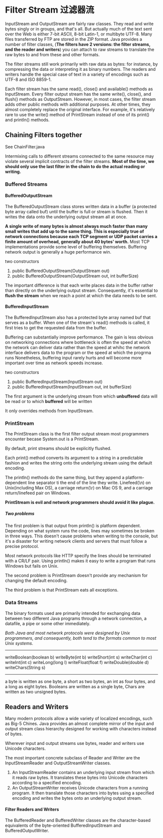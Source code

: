 # Filter Stream 过滤器流

InputStream and OutputStream are fairly raw classes. They read 
and write bytes singly or in groups, and that's all. But actually 
much of the text sent over the Web is either 7-bit ASCII, 
8-bit Latin-1, or multibyte UTF-8. Many files transferred by FTP
are stored in the ZIP format. Java provides a number of filter
classes, (**The filters have 2 versions: the filter streams, and the
reader and writers**) you can attach to raw streams to translate the 
raw bytes to and from these and other formats.

The filter streams still work primarily with raw data as bytes: for 
instance, by compressing the data or interpreting it as binary numbers.
The readers and writers handle the special case of text in a variety
of encodings such as UTF-8 and ISO 8859-1. 

Each filter stream has the same read(), close() and available() methods as 
InputStream. Every filter output stream has the same write(), close(), and flush()
methods as OutputStream. However, in most cases, the filter stream adds other
public methods with additional purposes. At other times, they almost 
completely replace the original interface. For example, it's relatively rare
to use the write() method of PrintStream instead of one of its print() and println()
methods. 

## Chaining Filters together

See ChainFilter.java

Intermixing calls to different streams connected to the same
resource may violate several implicit contracts of the filter streams. 
**Most of the time, we should only use the last filter in the chain
to do the actual reading or writing.**

### Buffered Streams

#### BufferedOutputStream
The BufferedOutputStream class stores written data in a buffer (a protected 
byte array called buf) until the buffer is full or stream is flushed. 
Then it writes the data onto the underlying output stream all at once. 

**A single write of many bytes is almost always much faster
than many small writes that add up to the same thing. This is
especially true of network connections because each TCP segment 
or UDP packet carries a finite amount of overhead, generally about
40 bytes' worth.** Most TCP implementations provide some level of
buffering themselves. Buffering network output is generally a 
huge performance win. 

two constructors
1. public BufferedOutputStream(OutputStream out)
2. public BufferedOutputStream(OutputStream out, int bufferSize)

The important difference is that each write places data in the buffer
rather than directly on the underlying output stream. Consequently, 
it's essential to **flush the stream** when we reach a point at which
the data needs to be sent. 

#### BufferedInputStream
The BufferedInputStream also has a protected byte array named buf
that serves as a buffer. When one of the stream's read() methods is
called, it first tries to get the requested data from the buffer. 


Buffering can substantially improve performance. 
The gain is less obvious on networking connections where bottleneck
is often the speed at which the network can deliver data
rather than the speed at whihc the network interface delivers data
to the program or the speed at which the progrma runs 
Nonetheless, buffering input rarely hurts and will become more important
over time as network speeds increase. 


two constructors
1. public BufferedInputStream(InputStream out)
2. public BufferedInputStream(InputStream out, int bufferSize)

The first argument is the underlying stream from which **unbuffered** data
will be read or to which **buffered** will be written

It only overrides methods from InputStream.

### PrintStream

The PrintStream class is the first filter output stream most programmers 
encounter becase System.out is a PrintStream. 

By default, print streams should be explicitly flushed. 

Each print() method converts its argument to a string
in a predictable fashion and writes the string onto
the underlying stream using the default encoding. 

The println() methods do the same thing, but they append
a platform-dependent line separator ti the end of the line 
they write. 
Linefeed(\n) on Unix(including Max OS), a carriage return(\r) on
Mac OS 9, and a carriage return/linefeed pair on Windows. 

**PrintStream is evil and network programmers should avoid it like plague.**

##### Two problems
The first problem is that output from println() is platform dependent. 
Depending on what system runs the code, lines may sometimes be broken
in three ways. This doesn't cause problems when writing to the console, 
but it's a disaster for writing network clients and servers 
that must follow a precise protocol. 

Most network protocols like HTTP specify the lines should 
be terminated with a CR/LF pair. Using println() makes it easy to 
write a program that runs Windows but fails on Unix. 

The second problem is PrintStream doesn't provide any mechanism for 
changing the default encoding. 

The third problem is that PrintStream eats all exceptions. 

### Data Streams

The binary formats used are primarily intended for exchanging data between two different 
Java programs through a network connection, a datafile, a pipe or some other 
immediately. 

*Both Java and most network protocols were designed by Unix programmers,
and consequently, both tend to the formats common to most Unix systems.* 

***
writeBoolean(boolean b)
writeByte(int b)
writeShort(int s)
writeChar(int c)
writeInt(int c)
writeLong(long l)
writeFloat(float f)
writeDouble(double d)
writeChars(String s)
***

a byte is written as one byte, a short as two bytes, an int as 
four bytes, and a long as eight bytes. Booleans are written as a single 
byte, Chars are written as two unsigned bytes. 

## Readers and Writers

Many modern protocols allow a wide variety of localized
encodings, such as Big-5 Chines. Java provides an almost 
complete mirror of the input and output stream class
hierarchy designed for working with characters instead of bytes. 

Wherever input and output streams use bytes, reader and writers use Unicode
characters. 

The most important concrete subclass of Reader and Writer are the InputStreamReader
and OutputStreamWriter classes. 
1. An InputStreamReader contains an underlying
input stream from which it reads raw bytes. It translates these bytes
into Unicode characters according to a specified encoding. 
2. An OutputStreamWriter receives Unicode characters from a running program. 
It then translate those characters into bytes using a specified 
encoding and writes the bytes onto an underlying output stream. 

#### Filter Readers and Writers

The BufferedReader and BufferedWriter classes are the character-based equivalents
of the byte-oriented BufferedInputStream and BufferedOutputWriter. 
